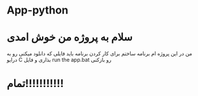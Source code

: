# App-python
<h1>سلام به پروژه من خوش امدی</h1> من در این پروژه ام برنامه ساختم برای کار کردن برنامه باید فایلی که دانلود میکنی رو به درایو
C
بذاری و فایل 
run the app.bat
رو بازکنی
<h1>تمام!!!!!!!!!!!</h1>
